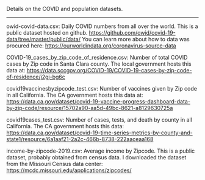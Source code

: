 Details on the COVID and population datasets.

---------------------------------------------------------------------

owid-covid-data.csv: Daily COVID numbers from all over the world. This is a public dataset hosted on github.
https://github.com/owid/covid-19-data/tree/master/public/data/
You can learn more about how to data was procured here: https://ourworldindata.org/coronavirus-source-data

COVID-19_cases_by_zip_code_of_residence.csv: Number of total COVID cases by Zip code in Santa Clara county.
The local government hosts this data at:
https://data.sccgov.org/COVID-19/COVID-19-cases-by-zip-code-of-residence/j2gj-bg6c

covid19vaccinesbyzipcode_test.csv: Number of vaccines given by Zip code in all California.
The CA government hosts this data at:
https://data.ca.gov/dataset/covid-19-vaccine-progress-dashboard-data-by-zip-code/resource/15702a90-aa5d-49bc-8621-a8129630725a

covid19cases_test.csv: Number of cases, tests, and death by county in all California.
The CA government hosts this data:
https://data.ca.gov/dataset/covid-19-time-series-metrics-by-county-and-state1/resource/6a1aaf21-2a2c-466b-8738-222aaceaa168

income-by-zipcode-2019.csv: Average income by Zipcode. This is a public dataset, probably obtained from census data.
I downloaded the dataset from the Missouri Census data center: https://mcdc.missouri.edu/applications/zipcodes/


